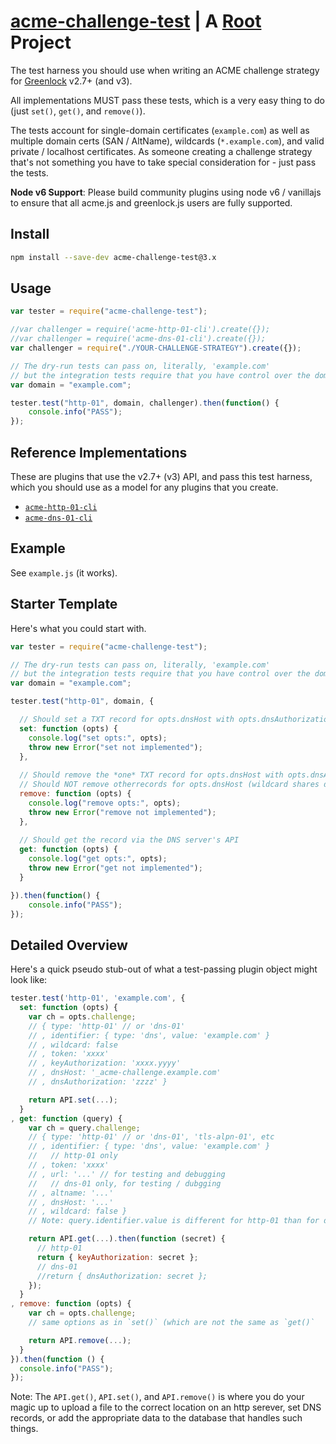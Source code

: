 # [acme-challenge-test](https://git.rootprojects.org/root/acme-challenge-test.js.git) | A [Root](https://rootprojects.org) Project

The test harness you should use when writing an ACME challenge strategy
for [Greenlock](https://git.coolaj86.com/coolaj86/greenlock-express.js) v2.7+ (and v3).

All implementations MUST pass these tests, which is a very easy thing to do (just `set()`, `get()`, and `remove()`).

The tests account for single-domain certificates (`example.com`) as well as multiple domain certs (SAN / AltName),
wildcards (`*.example.com`), and valid private / localhost certificates. As someone creating a challenge strategy
that's not something you have to take special consideration for - just pass the tests.

**Node v6 Support**: Please build community plugins using node v6 / vanillajs to ensure that all acme.js and greenlock.js users are fully supported.

## Install

```bash
npm install --save-dev acme-challenge-test@3.x
```

## Usage

```js
var tester = require("acme-challenge-test");

//var challenger = require('acme-http-01-cli').create({});
//var challenger = require('acme-dns-01-cli').create({});
var challenger = require("./YOUR-CHALLENGE-STRATEGY").create({});

// The dry-run tests can pass on, literally, 'example.com'
// but the integration tests require that you have control over the domain
var domain = "example.com";

tester.test("http-01", domain, challenger).then(function() {
	console.info("PASS");
});
```

## Reference Implementations

These are plugins that use the v2.7+ (v3) API, and pass this test harness,
which you should use as a model for any plugins that you create.

- [`acme-http-01-cli`](https://git.rootprojects.org/root/acme-http-01-cli.js)
- [`acme-dns-01-cli`](https://git.rootprojects.org/root/acme-dns-01-cli.js)

## Example

See `example.js` (it works).

## Starter Template

Here's what you could start with.

```js
var tester = require("acme-challenge-test");

// The dry-run tests can pass on, literally, 'example.com'
// but the integration tests require that you have control over the domain
var domain = "example.com";

tester.test("http-01", domain, {

  // Should set a TXT record for opts.dnsHost with opts.dnsAuthorization for opts.ttl || 300
  set: function (opts) {
    console.log("set opts:", opts);
    throw new Error("set not implemented");
  },
  
  // Should remove the *one* TXT record for opts.dnsHost with opts.dnsAuthorization
  // Should NOT remove otherrecords for opts.dnsHost (wildcard shares dnsHost with non-wildcard)
  remove: function (opts) {
    console.log("remove opts:", opts);
    throw new Error("remove not implemented");
  },
  
  // Should get the record via the DNS server's API
  get: function (opts) {
    console.log("get opts:", opts);
    throw new Error("get not implemented");
  }

}).then(function() {
	console.info("PASS");
});
```

## Detailed Overview

Here's a quick pseudo stub-out of what a test-passing plugin object might look like:

```js
tester.test('http-01', 'example.com', {
  set: function (opts) {
    var ch = opts.challenge;
    // { type: 'http-01' // or 'dns-01'
    // , identifier: { type: 'dns', value: 'example.com' }
    // , wildcard: false
    // , token: 'xxxx'
    // , keyAuthorization: 'xxxx.yyyy'
    // , dnsHost: '_acme-challenge.example.com'
    // , dnsAuthorization: 'zzzz' }

    return API.set(...);
  }
, get: function (query) {
    var ch = query.challenge;
    // { type: 'http-01' // or 'dns-01', 'tls-alpn-01', etc
    // , identifier: { type: 'dns', value: 'example.com' }
    //   // http-01 only
    // , token: 'xxxx'
    // , url: '...' // for testing and debugging
    //   // dns-01 only, for testing / dubgging
    // , altname: '...'
    // , dnsHost: '...'
    // , wildcard: false }
    // Note: query.identifier.value is different for http-01 than for dns-01

    return API.get(...).then(function (secret) {
      // http-01
      return { keyAuthorization: secret };
      // dns-01
      //return { dnsAuthorization: secret };
    });
  }
, remove: function (opts) {
    var ch = opts.challenge;
    // same options as in `set()` (which are not the same as `get()`

    return API.remove(...);
  }
}).then(function () {
  console.info("PASS");
});
```

Note: The `API.get()`, `API.set()`, and `API.remove()` is where you do your magic up to upload a file to the correct
location on an http serever, set DNS records, or add the appropriate data to the database that handles such things.
